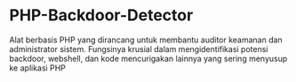 # PHP-Backdoor-Detector
Alat berbasis PHP yang dirancang untuk membantu auditor keamanan dan administrator sistem. Fungsinya krusial dalam mengidentifikasi potensi backdoor, webshell, dan kode mencurigakan lainnya yang sering menyusup ke aplikasi PHP
